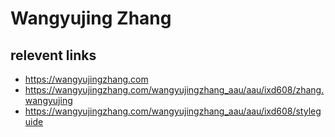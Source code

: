 # Wangyujing Zhang

## relevent links
- https://wangyujingzhang.com
- https://wangyujingzhang.com/wangyujingzhang_aau/aau/ixd608/zhang.wangyujing
- https://wangyujingzhang.com/wangyujingzhang_aau/aau/ixd608/styleguide


